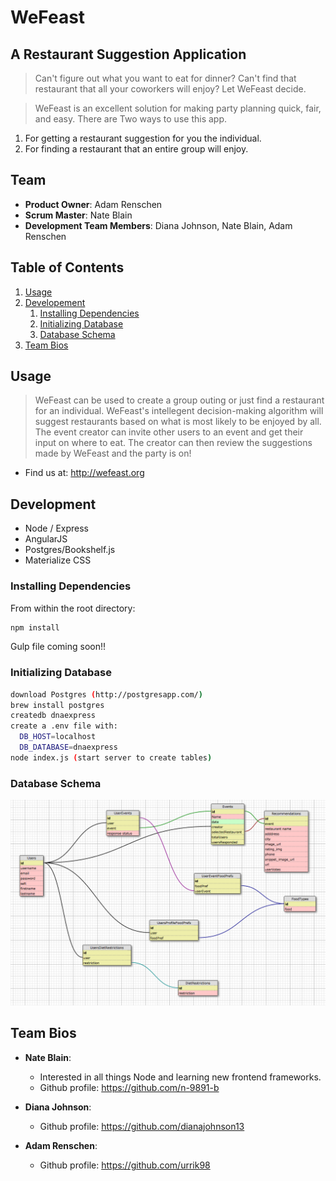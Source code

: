# WeFeast
## A Restaurant Suggestion Application
>Can't figure out what you want to eat for dinner? Can't find that restaurant that all your coworkers will enjoy? Let WeFeast decide.

>WeFeast is an excellent solution for making party planning quick, fair, and easy.
There are Two ways to use this app.
  1. For getting a restaurant suggestion for you the individual.
  2. For finding a restaurant that an entire group will enjoy.

## Team

  - __Product Owner__: Adam Renschen
  - __Scrum Master__: Nate Blain
  - __Development Team Members__: Diana Johnson, Nate Blain, Adam Renschen

## Table of Contents
1. [Usage](#usage)
2. [Developement](#development)
    1. [Installing Dependencies](#installing-dependencies)
    2. [Initializing Database](#initializing-database)
    3. [Database Schema](#database-schema)
3. [Team Bios](#team-bios)

## Usage
>WeFeast can be used to create a group outing or just find a restaurant for an individual. WeFeast's intellegent decision-making algorithm will suggest restaurants based on what is most likely to be enjoyed by all. The event creator can invite other users to an event and get their input on where to eat.
The creator can then review the suggestions made by WeFeast and the party is on!

- Find us at: http://wefeast.org

## Development
- Node / Express
- AngularJS
- Postgres/Bookshelf.js
- Materialize CSS

### Installing Dependencies
From within the root directory:

```sh
npm install
```

Gulp file coming soon!!

### Initializing Database
```sh
download Postgres (http://postgresapp.com/)
brew install postgres
createdb dnaexpress
create a .env file with: 
  DB_HOST=localhost
  DB_DATABASE=dnaexpress
node index.js (start server to create tables)
```
### Database Schema
![ScreenShot](./dbDiagram.png)

## Team Bios
- __Nate Blain__:
  - Interested in all things Node and learning new frontend frameworks.
  - Github profile: https://github.com/n-9891-b

- __Diana Johnson__:
  - Github profile: https://github.com/dianajohnson13

- __Adam Renschen__:
  - Github profile: https://github.com/urrik98
